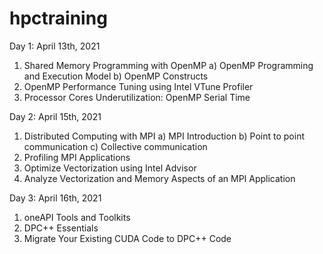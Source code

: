 # hpctraining
Day 1: April 13th, 2021
1. Shared Memory Programming with OpenMP
    a) OpenMP Programming and Execution Model
    b) OpenMP Constructs
2. OpenMP Performance Tuning using Intel VTune Profiler
3. Processor Cores Underutilization: OpenMP Serial Time

Day 2: April 15th, 2021
1. Distributed Computing with MPI
    a) MPI Introduction
    b) Point to point communication
    c) Collective communication
2. Profiling MPI Applications
3. Optimize Vectorization using Intel Advisor
4. Analyze Vectorization and Memory Aspects of an MPI Application

Day 3: April 16th, 2021
1. oneAPI Tools and Toolkits
2. DPC++ Essentials 
4. Migrate Your Existing CUDA Code to DPC++ Code
